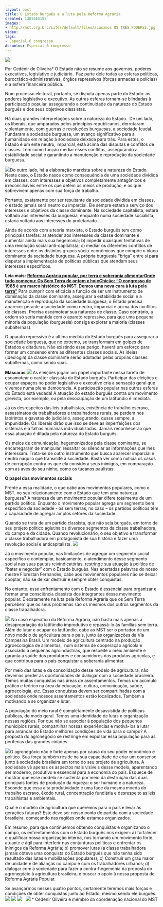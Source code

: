```yaml
---
layout: post
title: O Estado burguês e a luta pela Reforma Agrária
created: 1385665153
images:
- http://mst.org.br:/sites/default/files/acusamos OS TRÊS PODERES.jpg
video: 
tags:
- Especial 6 congresso
Assuntos: Especial 6 congresso
---
```



![](/sites/default/files/acusamos%20OS%20TR%C3%8AS%20PODERES.jpg)


Por Cedenir de Oliveira\*
O Estado não se resume aos governos, poderes executivos, legislativo e judiciário.  Faz parte dele todas as esferas políticas, burocrático-administrativas, órgãos repressivos (forças armadas e polícias) e a esfera financeira pública.


Num processo eleitoral, portanto, se disputa apenas parte do Estado: os poderes legislativo e executivo. As outras esferas tornam-se blindadas à participação popular, assegurando a continuidade da natureza do Estado burguês e dos seus objetivos classistas.


Há duas grandes interpretações sobre a natureza do Estado.  De um lado, os liberais, que amparados pelos princípios republicanos, derrotaram violentamente, com guerras e revoluções burguesas, a sociedade feudal. Fundaram a sociedade burguesa, um avanço significativo para a humanidade em relação à sociedade deixada para trás. Para estes, o Estado é um ente neutro, imparcial, está acima das disputas e conflitos de classes. Tem como função mediar esses conflitos, assegurando a estabilidade social e garantindo a manutenção e reprodução da sociedade burguesa.


![](/sites/default/files/encarte_niemeyer.jpg)Do outro lado, há a elaboração marxista sobre a natureza do Estado. Neste caso, o Estado nasce como consequência de uma sociedade dividida em classes, com interesses e objetivos completamente antagônicos e irreconciliáveis entre os que detêm os meios de produção, e os que sobrevivem apenas com sua força de trabalho.


Portanto, exatamente por ser resultante da sociedade dividida em classes, o estado jamais será neutro ou imparcial. Ele sempre estará a serviço dos interesses e objetivos da classe dominante. Na sociedade capitalista, estará voltado aos interesses da burguesia, enquanto numa sociedade socialista, estaria voltado aos interesses do proletariado.


Ainda de acordo com a teoria marxista, o Estado burguês tem como principais tarefas: a) atender aos interesses da classe dominante e aumentar ainda mais sua hegemonia; b) impedir quaisquer tentativas de uma revolução social anti-capitalista; c) mediar os diferentes conflitos de interesses entre os distintos grupos sócio-econômicos que compõe o bloco dominante da sociedade burguesa. A própria burguesia “briga” entre si para disputar a implementação de políticas públicas que atendam seus interesses específicos. 


**Leia mais:**
[**Reforma Agrária popular, por terra e soberania alimentar**](http://www.mst.org.br/congresso6/Reforma-Agraria-popular-por-terra-e-soberania-alimentar)[**Onde tudo começou: Os Sem Terra de ontem e hoje**](http://www.mst.org.br/especial6congresso/Onde-tudo-come%C3%A7ou-Os-Sem-Terra-de-ontem-e-hoje)[**Chicão: “O congresso de 1985 é um marco histórico do MST. Demos uma nova cara à luta pela terra”**](http://www.mst.org.br/congresso1/O-congresso-de-1985-e-um-marco-historico-do-MST-Demos-uma-nova-cara-a-luta-pela-terra)
Para cumprir com eficácia a função de ser um instrumento de dominação da classe dominante, assegurar a estabilidade social e a manutenção e reprodução da sociedade burguesa, o Estado precisa aparecer perante a sociedade como neutro, imparcial e acima dos conflitos de classes. Precisa escamotear sua natureza de classe. Caso contrário, a ordem só seria mantida com o aparato repressivo, para que uma pequena minoria da população (burguesia) consiga explorar a maioria (classes subalternas).


O aparato repressivo é a ultima medida do Estado burguês para assegurar a sociedade burguesa, que no extremo, se transformam em golpes de Estados e ditaduras. Não existindo esse perigo, haverá um esforço para formar um consenso entre as diferentes classes sociais. As ideias (ideologia) da classe dominante serão adotadas pelas próprias classes subalternas, como sendo suas.


**Máscaras**
![](/sites/default/files/Marcha%20Nacional%202005%20cred.jpg)
As eleições jogam um papel importante nessa tarefa de escamotear o caráter classista do Estado burguês. Participar das eleições e ocupar espaços no poder legislativo e executivo cria a sensação geral que vivemos numa plena democracia. A participação popular nas outras esferas do Estado está vedada! A atuação do estado burguês contra um movimento grevista, por exemplo, ou pela desocupação de um latifúndio é imediata. 

Já os desrespeitos das leis trabalhistas, existência de trabalho escravo, assassinatos de trabalhadores e trabalhadoras rurais, se perdem nos labirintos e gavetas do judiciário, assegurando, quase sempre, a impunidade. Os liberais dirão que isso se deve as imperfeições dos sistemas e a falhas humanas individualizadas. Jamais reconhecerão que essa atuação é ditada pela natureza do Estado burguês.


Os meios de comunicação, hegemonizados pela classe dominante, se encarregaram de manipular, ressaltar ou silenciar as informações que lhes interessam. Trata-se de outro instrumento que busca aparecer imparcial e neutro naquilo que transmite à sociedade. Basta ver como noticia os casos de corrupção contra os que ela considera seus inimigos, em comparação com as aves do seu ninho, como os tucanos paulistas.

**O papel dos movimentos sociais**


Frente a essa realidade, o que cabe aos movimentos populares, como o MST, no seu relacionamento com o Estado que tem uma natureza burguesa? A natureza de um movimento popular difere totalmente de um partido político. Enquanto o movimento popular agrega um segmento bem especifico da sociedade - os sem terras, no caso – os partidos políticos têm a capacidade de agregar amplos setores da sociedade. 


Quando se trata de um partido classista, que não seja burguês, em torno de seu projeto político aglutina os diversos segmentos da classe trabalhadora, do campo e da cidade. Quando revolucionário, o seu objetivo é transformar a classe trabalhadora em protagonista de sua história e fazer uma revolução social e anticapitalista.
![](/sites/default/files/Marcha%20Nacional%202005%20cred%20Francisco%20Rojas%20%2832%29_0.jpg)

Já o movimento popular, nas limitações de agregar um segmento social especifico e contemplar, basicamente, o atendimento desse segmento social nas suas pautas reivindicatórias, restringe sua atuação à política de “bater e negociar” com o Estado burguês. Nas acertadas palavras do nosso mestre Florestan Fernandes, cabe aos movimentos populares não se deixar cooptar, não se deixar destruir e sempre obter conquistas.


No entanto, esse enfrentamento com o Estado é essencial para organizar e formar uma consciência classista dos integrantes desse movimento popular. É exatamente na luta pela Reforma Agrária que os Sem Terra percebem que os seus problemas são os mesmos dos outros segmentos da classe trabalhadora. 

![](/sites/default/files/assentamento%20de%20promiss%C3%A3o-dandara%21.jpg)
No caso específico da Reforma Agrária, não basta mais apenas a desapropriação do latifúndio improdutivo e repassá-lo às famílias sem terra. Além de lutar e ocupar os latifúndio, cabe ao MST ser o portador de um novo modelo de agricultura para o país, junto às organizações da Via Campesina Brasil. Um modelo de agricultura centrado na produção agroecológica de alimentos,  num sistema de cooperação agrícola e associado a pequenas agroindústrias, que respeite o meio ambiente e garanta a saúde dos produtores e consumidores dos produtos agrícolas, e que contribua para o país conquistar a soberania alimentar.


Por meio das lutas e da consolidação desse modelo de agricultura, não devemos perder as oportunidades de dialogar com a sociedade brasileira. Temos muitas conquistas nas áreas de assentamentos. Temos um acúmulo prático e teórico na área da educação, cultura, comunicação, saúde, agroecologia, etc. Essas conquistas devem ser compartilhadas com a sociedade onde nossos assentamentos estão localizados. Também a motivando a se organizar e lutar.


A população do meio rural é completamente desassistida de políticas públicas, de modo geral. Temos uma identidade de lutas e organização nessas regiões. Por que não se associar à população dos pequenos municípios rurais, compartilhar nossas experiências e motivá-los a lutar para arrancar do Estado melhores condições de vida para o campo? A proposta do agronegócio se restringe em expulsar essa população para as periferias das grandes cidades.


![](/sites/default/files/Marcha%20Nacional%202005%20cred%20Francisco%20Rojas%20%286%29%21.jpg)O agronegócio não é forte apenas por causa do seu poder econômico e político. Sua força também reside na sua capacidade de criar um consenso junto à sociedade brasileira em torno do seu projeto de agricultura. A sociedade vê apenas os aspectos mais visíveis desse modelo, aparentando ser moderno, produtivo e essencial para a economia do país. Esquece de mostrar que esse modelo se sustenta por meio da destruição das duas principais fontes de produção da riqueza: o ser humano e a natureza. Esconde que essa alta produtividade é uma face da mesma moeda do trabalho escravo, êxodo rural, concentração fundiária e desrespeito as leis trabalhistas e ambientais.


Qual é o modelo de agricultura que queremos para o país e levar às gerações futuras? Este deve ser nosso ponto de partida com a sociedade brasileira, começando nas regiões onde estamos organizados.


Em resumo, para que continuemos obtendo conquistas e organizando o campo, os enfrentamentos com o Estado burguês nos exigem: a) fortalecer e qualificar nossa organização interna, nos tornando um movimento forte, atuante e ágil para interferir nas conjunturas políticas e enfrentar os inimigos da Reforma Agrária; b) promover lutas (a classe trabalhadora jamais obteve uma conquista do Estado burguês que não tenha sido resultado das lutas e mobilizações populares); c) Construir um grau maior de unidade e de alianças no campo e com os trabalhadores urbanos; d) dialogar com a sociedade para fazer a contra-hegemonia da proposta do agronegócio à agricultura brasileira, e buscar o apoio à nossa proposta de Reforma Agrária Popular.


Se avançarmos nesses quatro pontos, certamente teremos mais forças e condições de obter conquistas junto ao Estado, mesmo sendo ele burguês.
![](http://www.mst.org.br/sites/default/files/PE%20ocupa%C3%A7%C3%A3o%20engenho%20cred%20Alexandre%20severo.jpg)
![](/sites/default/files/24%29.jpg)
![](/sites/default/files/Marcha%20Nacional%202005%20cred%20Francisco%20Rojas%20%2817%29.jpg)
 
![](/sites/default/files/PA%202007%20Ferrovia%21.jpg)
\* Cedenir Oliveira é membro da coordenação nacional do MST
